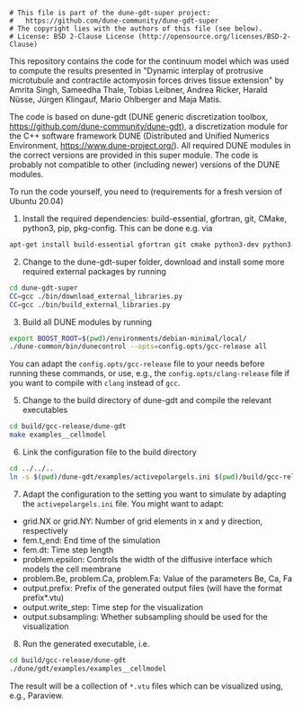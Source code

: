 ```
# This file is part of the dune-gdt-super project:
#   https://github.com/dune-community/dune-gdt-super
# The copyright lies with the authors of this file (see below).
# License: BSD 2-Clause License (http://opensource.org/licenses/BSD-2-Clause)
```

This repository contains the code for the continuum model which was used to compute the results presented in
"Dynamic interplay of protrusive microtubule and contractile actomyosin forces drives tissue extension" by
Amrita Singh, Sameedha Thale, Tobias Leibner, Andrea Ricker, Harald Nüsse, Jürgen Klingauf, Mario Ohlberger and Maja Matis.

The code is based on dune-gdt (DUNE generic discretization toolbox, https://github.com/dune-community/dune-gdt), a discretization module for
the C++ software framework DUNE (Distributed and Unified Numerics Environment, https://www.dune-project.org/). All required DUNE modules
in the correct versions are provided in this super module.
The code is probably not compatible to other (including newer) versions of the DUNE modules.

To run the code yourself, you need to (requirements for a fresh version of Ubuntu 20.04)
1. Install the required dependencies: build-essential, gfortran, git, CMake, python3, pip, pkg-config. This can be done e.g. via

```bash
apt-get install build-essential gfortran git cmake python3-dev python3-pip pkg-config
```

2. Change to the dune-gdt-super folder, download and install some more required external packages by running

```bash
cd dune-gdt-super
CC=gcc ./bin/download_external_libraries.py
CC=gcc ./bin/build_external_libraries.py
```

3. Build all DUNE modules by running

```bash
export BOOST_ROOT=$(pwd)/environments/debian-minimal/local/
./dune-common/bin/dunecontrol --opts=config.opts/gcc-release all
```

You can adapt the `config.opts/gcc-release` file to your needs before running these commands, or use, e.g., the `config.opts/clang-release` file
if you want to compile with `clang` instead of `gcc`.

5. Change to the build directory of dune-gdt and compile the relevant executables

```bash
cd build/gcc-release/dune-gdt
make examples__cellmodel
```

6. Link the configuration file to the build directory

```bash
cd ../../..
ln -s $(pwd)/dune-gdt/examples/activepolargels.ini $(pwd)/build/gcc-release/dune-gdt/activepolargels.ini
```

7. Adapt the configuration to the setting you want to simulate by adapting the `activepolargels.ini` file. You might want to adapt:

- grid.NX or grid.NY: Number of grid elements in x and y direction, respectively
- fem.t_end: End time of the simulation
- fem.dt: Time step length
- problem.epsilon: Controls the width of the diffusive interface which models the cell membrane
- problem.Be, problem.Ca, problem.Fa: Value of the parameters Be, Ca, Fa
- output.prefix: Prefix of the generated output files (will have the format prefix\*.vtu)
- output.write_step: Time step for the visualization
- output.subsampling: Whether subsampling should be used for the visualization

8. Run the generated executable, i.e.

```bash
cd build/gcc-release/dune-gdt
./dune/gdt/examples/examples__cellmodel
```

The result will be a collection of `*.vtu` files which can be visualized using, e.g., Paraview.

